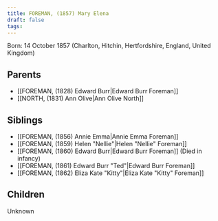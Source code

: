```yaml
---
title: FOREMAN, (1857) Mary Elena
draft: false
tags:
---
```

Born: 14 October 1857 (Charlton, Hitchin, Hertfordshire, England, United Kingdom)

## Parents
- [[FOREMAN, (1828) Edward Burr|Edward Burr Foreman]]
- [[NORTH, (1831) Ann Olive|Ann Olive North]]

## Siblings
- [[FOREMAN, (1856) Annie Emma|Annie Emma Foreman]]
- [[FOREMAN, (1859) Helen "Nellie"|Helen "Nellie" Foreman]]
- [[FOREMAN, (1860) Edward Burr|Edward Burr Foreman]] (Died in infancy)
- [[FOREMAN, (1861) Edward Burr "Ted"|Edward Burr Foreman]]
- [[FOREMAN, (1862) Eliza Kate "Kitty"|Eliza Kate "Kitty" Foreman]]

## Children
Unknown